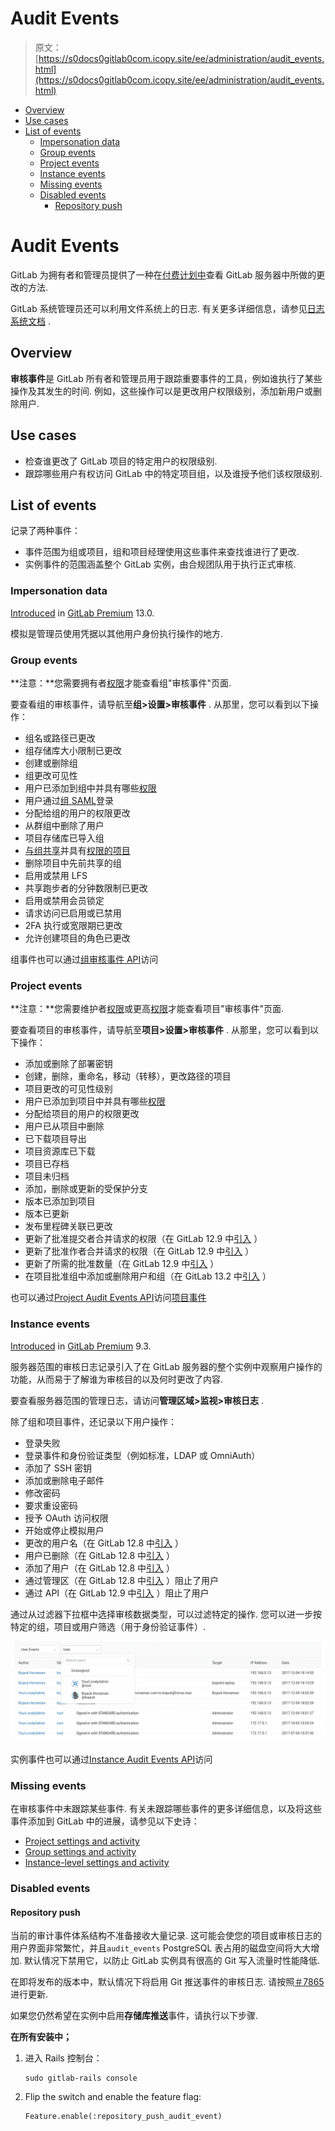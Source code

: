 # Audit Events

> 原文：[https://s0docs0gitlab0com.icopy.site/ee/administration/audit_events.html](https://s0docs0gitlab0com.icopy.site/ee/administration/audit_events.html)

*   [Overview](#overview)
*   [Use cases](#use-cases)
*   [List of events](#list-of-events)
    *   [Impersonation data](#impersonation-data-premium)
    *   [Group events](#group-events-starter)
    *   [Project events](#project-events-starter)
    *   [Instance events](#instance-events-premium-only)
    *   [Missing events](#missing-events)
    *   [Disabled events](#disabled-events)
        *   [Repository push](#repository-push)

# Audit Events[](#audit-events-starter "Permalink")

GitLab 为拥有者和管理员提供了一种在[付费计划中](https://about.gitlab.com/pricing/)查看 GitLab 服务器中所做的更改的方法.

GitLab 系统管理员还可以利用文件系统上的日志. 有关更多详细信息，请参见[日志系统文档](logs.html) .

## Overview[](#overview "Permalink")

**审核事件**是 GitLab 所有者和管理员用于跟踪重要事件的工具，例如谁执行了某些操作及其发生的时间. 例如，这些操作可以是更改用户权限级别，添加新用户或删除用户.

## Use cases[](#use-cases "Permalink")

*   检查谁更改了 GitLab 项目的特定用户的权限级别.
*   跟踪哪些用户有权访问 GitLab 中的特定项目组，以及谁授予他们该权限级别.

## List of events[](#list-of-events "Permalink")

记录了两种事件：

*   事件范围为组或项目，组和项目经理使用这些事件来查找谁进行了更改.
*   实例事件的范围涵盖整个 GitLab 实例，由合规团队用于执行正式审核.

### Impersonation data[](#impersonation-data-premium "Permalink")

[Introduced](https://gitlab.com/gitlab-org/gitlab/-/issues/536) in [GitLab Premium](https://about.gitlab.com/pricing/) 13.0.

模拟是管理员使用凭据以其他用户身份执行操作的地方.

### Group events[](#group-events-starter "Permalink")

**注意：**您需要拥有者[权限](../user/permissions.html)才能查看组"审核事件"页面.

要查看组的审核事件，请导航至**组>设置>审核事件** . 从那里，您可以看到以下操作：

*   组名或路径已更改
*   组存储库大小限制已更改
*   创建或删除组
*   组更改可见性
*   用户已添加到组中并具有哪些[权限](../user/permissions.html)
*   用户通过[组 SAML](../user/group/saml_sso/index.html)登录
*   分配给组的用户的权限更改
*   从群组中删除了用户
*   项目存储库已导入组
*   [与组共享](../user/project/members/share_project_with_groups.html)并具有[权限的项目](../user/permissions.html)
*   删除项目中先前共享的组
*   启用或禁用 LFS
*   共享跑步者的分钟数限制已更改
*   启用或禁用会员锁定
*   请求访问已启用或已禁用
*   2FA 执行或宽限期已更改
*   允许创建项目的角色已更改

组事件也可以通过[组审核事件 API](../api/audit_events.html#group-audit-events-starter)访问

### Project events[](#project-events-starter "Permalink")

**注意：**您需要维护者[权限](../user/permissions.html)或更高[权限](../user/permissions.html)才能查看项目"审核事件"页面.

要查看项目的审核事件，请导航至**项目>设置>审核事件** . 从那里，您可以看到以下操作：

*   添加或删除了部署密钥
*   创建，删除，重命名，移动（转移），更改路径的项目
*   项目更改的可见性级别
*   用户已添加到项目中并具有哪些[权限](../user/permissions.html)
*   分配给项目的用户的权限更改
*   用户已从项目中删除
*   已下载项目导出
*   项目资源库已下载
*   项目已存档
*   项目未归档
*   添加，删除或更新的受保护分支
*   版本已添加到项目
*   版本已更新
*   发布里程碑关联已更改
*   更新了批准提交者合并请求的权限（在 GitLab 12.9 中[引入](https://gitlab.com/gitlab-org/gitlab/-/issues/7531) ）
*   更新了批准作者合并请求的权限（在 GitLab 12.9 中[引入](https://gitlab.com/gitlab-org/gitlab/-/issues/7531) ）
*   更新了所需的批准数量（在 GitLab 12.9 中[引入](https://gitlab.com/gitlab-org/gitlab/-/issues/7531) ）
*   在项目批准组中添加或删除用户和组（在 GitLab 13.2 中[引入](https://gitlab.com/gitlab-org/gitlab/-/issues/213603) ）

也可以通过[Project Audit Events API](../api/audit_events.html#project-audit-events-starter)访问[项目事件](../api/audit_events.html#project-audit-events-starter)

### Instance events[](#instance-events-premium-only "Permalink")

[Introduced](https://gitlab.com/gitlab-org/gitlab/-/issues/2336) in [GitLab Premium](https://about.gitlab.com/pricing/) 9.3.

服务器范围的审核日志记录引入了在 GitLab 服务器的整个实例中观察用户操作的功能，从而易于了解谁为审核目的以及何时更改了内容.

要查看服务器范围的管理日志，请访问**管理区域>监视>审核日志** .

除了组和项目事件，还记录以下用户操作：

*   登录失败
*   登录事件和身份验证类型（例如标准，LDAP 或 OmniAuth）
*   添加了 SSH 密钥
*   添加或删除电子邮件
*   修改密码
*   要求重设密码
*   授予 OAuth 访问权限
*   开始或停止模拟用户
*   更改的用户名（在 GitLab 12.8 中[引入](https://gitlab.com/gitlab-org/gitlab/-/issues/7797) ）
*   用户已删除（在 GitLab 12.8 中[引入](https://gitlab.com/gitlab-org/gitlab/-/issues/251) ）
*   添加了用户（在 GitLab 12.8 中[引入](https://gitlab.com/gitlab-org/gitlab/-/issues/251) ）
*   通过管理区（在 GitLab 12.8 中[引入](https://gitlab.com/gitlab-org/gitlab/-/issues/251) ）阻止了用户
*   通过 API（在 GitLab 12.9 中[引入](https://gitlab.com/gitlab-org/gitlab/-/merge_requests/25872) ）阻止了用户

通过从过滤器下拉框中选择审核数据类型，可以过滤特定的操作. 您可以进一步按特定的组，项目或用户筛选（用于身份验证事件）.

[![audit log](img/7151cdf5255313b82b775852ed2aef73.png)](img/audit_log.png)

实例事件也可以通过[Instance Audit Events API](../api/audit_events.html#instance-audit-events-premium-only)访问

### Missing events[](#missing-events "Permalink")

在审核事件中未跟踪某些事件. 有关未跟踪哪些事件的更多详细信息，以及将这些事件添加到 GitLab 中的进展，请参见以下史诗：

*   [Project settings and activity](https://gitlab.com/groups/gitlab-org/-/epics/474)
*   [Group settings and activity](https://gitlab.com/groups/gitlab-org/-/epics/475)
*   [Instance-level settings and activity](https://gitlab.com/groups/gitlab-org/-/epics/476)

### Disabled events[](#disabled-events "Permalink")

#### Repository push[](#repository-push "Permalink")

当前的审计事件体系结构不准备接收大量记录. 这可能会使您的项目或审核日志的用户界面非常繁忙，并且`audit_events` PostgreSQL 表占用的磁盘空间将大大增加. 默认情况下禁用它，以防止 GitLab 实例具有很高的 Git 写入流量时性能降低.

在即将发布的版本中，默认情况下将启用 Git 推送事件的审核日志. 请按照[＃7865](https://gitlab.com/gitlab-org/gitlab/-/issues/7865)进行更新.

如果您仍然希望在实例中启用**存储库推送**事件，请执行以下步骤.

**在所有安装中；**

1.  进入 Rails 控制台：

    ```
    sudo gitlab-rails console 
    ```

2.  Flip the switch and enable the feature flag:

    ```
    Feature.enable(:repository_push_audit_event) 
    ```
